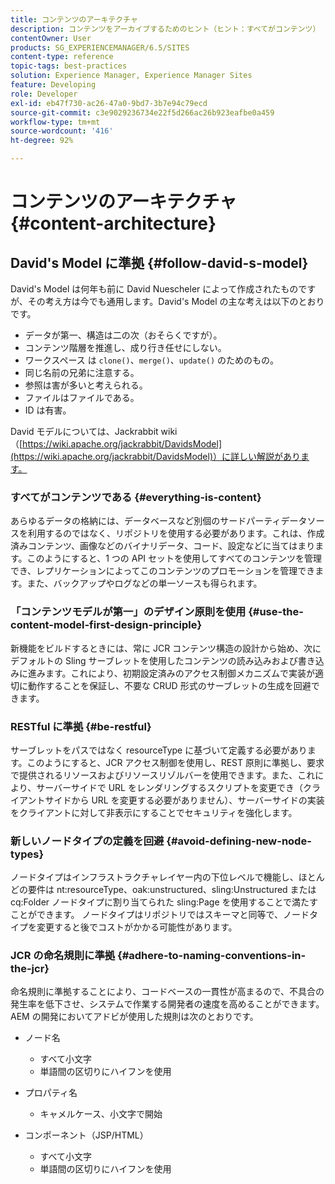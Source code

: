 ```yaml
---
title: コンテンツのアーキテクチャ
description: コンテンツをアーカイブするためのヒント（ヒント：すべてがコンテンツ）
contentOwner: User
products: SG_EXPERIENCEMANAGER/6.5/SITES
content-type: reference
topic-tags: best-practices
solution: Experience Manager, Experience Manager Sites
feature: Developing
role: Developer
exl-id: eb47f730-ac26-47a0-9bd7-3b7e94c79ecd
source-git-commit: c3e9029236734e22f5d266ac26b923eafbe0a459
workflow-type: tm+mt
source-wordcount: '416'
ht-degree: 92%

---
```


# コンテンツのアーキテクチャ{#content-architecture}

## David&#39;s Model に準拠 {#follow-david-s-model}

David&#39;s Model は何年も前に David Nuescheler によって作成されたものですが、その考え方は今でも通用します。David&#39;s Model の主な考えは以下のとおりです。

* データが第一、構造は二の次（おそらくですが）。
* コンテンツ階層を推進し、成り行き任せにしない。
* ワークスペース は `clone()`、`merge()`、`update()` のためのもの。
* 同じ名前の兄弟に注意する。
* 参照は害が多いと考えられる。
* ファイルはファイルである。
* ID は有害。

David モデルについては、Jackrabbit wiki（[https://wiki.apache.org/jackrabbit/DavidsModel](https://wiki.apache.org/jackrabbit/DavidsModel)）に詳しい解説があります。

### すべてがコンテンツである {#everything-is-content}

あらゆるデータの格納には、データベースなど別個のサードパーティデータソースを利用するのではなく、リポジトリを使用する必要があります。これは、作成済みコンテンツ、画像などのバイナリデータ、コード、設定などに当てはまります。このようにすると、1 つの API セットを使用してすべてのコンテンツを管理でき、レプリケーションによってこのコンテンツのプロモーションを管理できます。また、バックアップやログなどの単一ソースも得られます。

### 「コンテンツモデルが第一」のデザイン原則を使用 {#use-the-content-model-first-design-principle}

新機能をビルドするときには、常に JCR コンテンツ構造の設計から始め、次にデフォルトの Sling サーブレットを使用したコンテンツの読み込みおよび書き込みに進みます。これにより、初期設定済みのアクセス制御メカニズムで実装が適切に動作することを保証し、不要な CRUD 形式のサーブレットの生成を回避できます。

### RESTful に準拠 {#be-restful}

サーブレットをパスではなく resourceType に基づいて定義する必要があります。このようにすると、JCR アクセス制御を使用し、REST 原則に準拠し、要求で提供されるリソースおよびリソースリゾルバーを使用できます。また、これにより、サーバーサイドで URL をレンダリングするスクリプトを変更でき（クライアントサイドから URL を変更する必要がありません）、サーバーサイドの実装をクライアントに対して非表示にすることでセキュリティを強化します。

### 新しいノードタイプの定義を回避 {#avoid-defining-new-node-types}

ノードタイプはインフラストラクチャレイヤー内の下位レベルで機能し、ほとんどの要件は nt:resourceType、oak:unstructured、sling:Unstructured または cq:Folder ノードタイプに割り当てられた sling:Page を使用することで満たすことができます。 ノードタイプはリポジトリではスキーマと同等で、ノードタイプを変更すると後でコストがかかる可能性があります。

### JCR の命名規則に準拠 {#adhere-to-naming-conventions-in-the-jcr}

命名規則に準拠することにより、コードベースの一貫性が高まるので、不具合の発生率を低下させ、システムで作業する開発者の速度を高めることができます。AEM の開発においてアドビが使用した規則は次のとおりです。

* ノード名

   * すべて小文字
   * 単語間の区切りにハイフンを使用

* プロパティ名

   * キャメルケース、小文字で開始

* コンポーネント（JSP/HTML）

   * すべて小文字
   * 単語間の区切りにハイフンを使用
